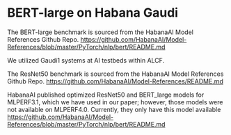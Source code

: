 # BERT-large on Habana Gaudi

The BERT-large benchmark is sourced from the HabanaAI Model References Github Repo. https://github.com/HabanaAI/Model-References/blob/master/PyTorch/nlp/bert/README.md

We utilized Gaudi1 systems at AI testbeds within ALCF.

The ResNet50 benchmark is sourced from the HabanaAI Model References Github Repo. https://github.com/HabanaAI/Model-References/README.md


HabanaAI published optimized ResNet50 and BERT_large models for MLPERF3.1, which we have used in our paper; however, those models were not available on MLPERF4.0. Currently, they only have this model available https://github.com/HabanaAI/Model-References/blob/master/PyTorch/nlp/bert/README.md
